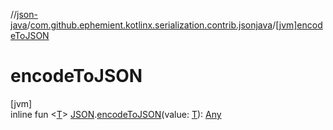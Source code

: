 //[json-java](../../index.md)/[com.github.ephemient.kotlinx.serialization.contrib.jsonjava](index.md)/[[jvm]encodeToJSON]([jvm]encode-to-j-s-o-n.md)

# encodeToJSON

[jvm]\
inline fun &lt;[T]([jvm]encode-to-j-s-o-n.md)&gt; [JSON]([jvm]-j-s-o-n/index.md).[encodeToJSON]([jvm]encode-to-j-s-o-n.md)(value: [T]([jvm]encode-to-j-s-o-n.md)): [Any](https://kotlinlang.org/api/latest/jvm/stdlib/kotlin/-any/index.html)
